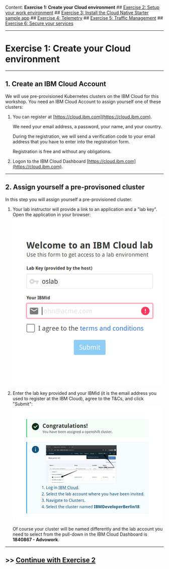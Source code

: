 Content:
**Exercise 1: Create your Cloud environment** ##
[Exercise 2: Setup your work environment](exercise2.md) ##
[Exercise 3: Install the Cloud Native Starter sample app](exercise3.md) ##
[Exercise 4: Telemetry](exercise4.md) ##
[Exercise 5: Traffic Management](exercise5.md) ##
[Exercise 6: Secure your services](exercise6.md)

---

# Exercise 1: Create your Cloud environment

---

## 1. Create an IBM Cloud Account

We will use pre-provisioned Kubernetes clusters on the IBM Cloud for this workshop. You need an IBM Cloud Account to assign yourself one of these clusters:

1. You can register at [https://cloud.ibm.com](https://cloud.ibm.com).

    We need your email address, a password, your name, and your country. 
    
    During the registration, we will send a verification code to your email address that you have to enter into the registration form. 
    
    Registration is free and without any obligations.

1. Logon to the IBM Cloud Dashboard [https://cloud.ibm.com](https://cloud.ibm.com).

---

## 2. Assign yourself a pre-provisoned cluster

In this step you will assign yourself a pre-provisioned cluster. 

1. Your lab instructor will provide a link to an application and a "lab key". Open the application in your browser:
   ![granttool1](../images/granttool1.png)
   
2. Enter the lab key provided and your IBMid (it is the email address you used to register at the IBM Cloud), agree to the T&Cs, and click "Submit":
   ![granttool1](../images/granttool2.png)
   
   Of course your cluster will be named differently and the lab account you need to select from the pull-down in the IBM Cloud Dashboard is **1840867 - Advowork**.
---

## >> [Continue with Exercise 2](exercise2.md)
